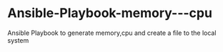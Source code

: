 # Ansible-Playbook-memory---cpu
Ansible Playbook to generate memory,cpu and create a file to the local system
